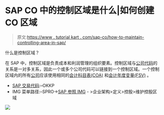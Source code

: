 # SAP CO 中的控制区域是什么|如何创建 CO 区域

> 原文:[https://www . tutorial kart . com/sap-co/how-to-maintain-controlling-area-in-sap/](https://www.tutorialkart.com/sap-co/how-to-maintain-controlling-area-in-sap/)

什么是控制区域？

在 SAP 中，控制区域是负责成本和利润管理的组织要素。控制区域与[公司代码](https://www.tutorialkart.com/sap-fico/define-company-code-in-sap/)的关系是一对多关系，因此一个或多个公司代码可以链接到一个控制区域。一个控制区域内的所有[公司](https://www.tutorialkart.com/sap-fico/define-company-in-sap-group-company/)应该使用相同的[会计科目表(COA)](https://www.tutorialkart.com/sap-fico/what-is-chart-of-accounts-in-sap-create-coa-in-sap/) 和[会计年度变量(FSV)](https://www.tutorialkart.com/sap-fico/what-is-fiscal-year-variant-in-sap-create-fiscal-year-variant/) 。

*   [SAP 交易代码](https://www.tutorialkart.com/sap/what-is-sap-transaction-code-sap-tcode/):–OKKP
*   IMG 菜单路径:–SPRO->[SAP 参照 IMG](https://www.tutorialkart.com/sap/sap-reference-img-sap-implementation-guide/) - >企业架构>定义>控股>维护控股区域

[![](../Images/925da31b32d6bc3827932f6c8afb11bb.png)](https://www.tutorialkart.com/)